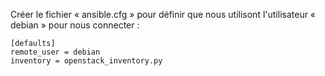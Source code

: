 Créer le fichier « ansible.cfg » pour définir que nous utilisont l'utilisateur « debian » pour nous connecter :

```
[defaults]
remote_user = debian
inventory = openstack_inventory.py
```


